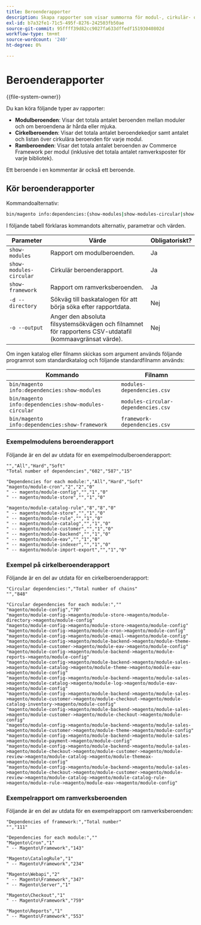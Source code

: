 ```yaml
---
title: Beroenderapporter
description: Skapa rapporter som visar summorna för modul-, cirkulär- och ramverksberoenden.
exl-id: b7a32fe1-71c5-495f-8276-242503fb50ae
source-git-commit: 95ffff39d82cc9027fa633dffedf15193040802d
workflow-type: tm+mt
source-wordcount: '240'
ht-degree: 0%

---
```


# Beroenderapporter

{{file-system-owner}}

Du kan köra följande typer av rapporter:

- **Modulberoenden**: Visar det totala antalet beroenden mellan moduler och om beroendena är hårda eller mjuka.
- **Cirkelberoenden**: Visar det totala antalet beroendekedjor samt antalet och listan över cirkulära beroenden för varje modul.
- **Ramberoenden**: Visar det totala antalet beroenden av Commerce Framework per modul (inklusive det totala antalet ramverksposter för varje bibliotek).

Ett beroende i en kommentar är också ett beroende.

## Kör beroenderapporter

Kommandoalternativ:

```bash
bin/magento info:dependencies:{show-modules|show-modules-circular|show-framework} [-d|--directory="<path>"] [-o|--output="<path and filename"]
```

I följande tabell förklaras kommandots alternativ, parametrar och värden.

| Parameter | Värde | Obligatoriskt? |
| ----------------------- | -------------------------------------------------------------------------------------------------------------------- | --------- |
| `show-modules` | Rapport om modulberoenden. | Ja |
| `show-modules-circular` | Cirkulär beroenderapport. | Ja |
| `show-framework` | Rapport om ramverksberoenden. | Ja |
| `-d --directory` | Sökväg till baskatalogen för att börja söka efter rapportdata. | Nej |
| `-o --output` | Anger den absoluta filsystemsökvägen och filnamnet för rapportens CSV-utdatafil (kommaavgränsat värde). | Nej |

Om ingen katalog eller filnamn skickas som argument används följande programrot som standardkatalog och följande standardfilnamn används:

| Kommando | Filnamn |
| ----------------------------------------------------- | ----------------------------------- |
| `bin/magento info:dependencies:show-modules` | `modules-dependencies.csv` |
| `bin/magento info:dependencies:show-modules-circular` | `modules-circular-dependencies.csv` |
| `bin/magento info:dependencies:show-framework` | `framework-dependencies.csv` |

### Exempelmodulens beroenderapport

Följande är en del av utdata för en exempelmodulberoenderapport:

```terminal
"","All","Hard","Soft"
"Total number of dependencies","602","587","15"

"Dependencies for each module:","All","Hard","Soft"
"magento/module-cron","2","2","0"
" -- magento/module-config","","1","0"
" -- magento/module-store","","1","0"

"magento/module-catalog-rule","8","8","0"
" -- magento/module-store","","1","0"
" -- magento/module-rule","","1","0"
" -- magento/module-catalog","","1","0"
" -- magento/module-customer","","1","0"
" -- magento/module-backend","","1","0"
" -- magento/module-eav","","1","0"
" -- magento/module-indexer","","1","0"
" -- magento/module-import-export","","1","0"
```

### Exempel på cirkelberoenderapport

Följande är en del av utdata för en cirkelberoenderapport:

```terminal
"Circular dependencies:","Total number of chains"
"","848"

"Circular dependencies for each module:",""
"magento/module-config","70"
"magento/module-config->magento/module-store->magento/module-directory->magento/module-config"
"magento/module-config->magento/module-store->magento/module-config"
"magento/module-config->magento/module-cron->magento/module-config"
"magento/module-config->magento/module-email->magento/module-config"
"magento/module-config->magento/module-backend->magento/module-theme->magento/module-customer->magento/module-eav->magento/module-config"
"magento/module-config->magento/module-backend->magento/module-reports->magento/module-config"
"magento/module-config->magento/module-backend->magento/module-sales->magento/module-catalog->magento/module-theme->magento/module-eav->magento/module-config"
"magento/module-config->magento/module-backend->magento/module-sales->magento/module-catalog->magento/module-log->magento/module-eav->magento/module-config"
"magento/module-config->magento/module-backend->magento/module-sales->magento/module-customer->magento/module-checkout->magento/module-catalog-inventory->magento/module-config"
"magento/module-config->magento/module-backend->magento/module-sales->magento/module-customer->magento/module-checkout->magento/module-config"
"magento/module-config->magento/module-backend->magento/module-sales->magento/module-customer->magento/module-theme->magento/module-config"
"magento/module-config->magento/module-backend->magento/module-sales->magento/module-payment->magento/module-config"
"magento/module-config->magento/module-backend->magento/module-sales->magento/module-checkout->magento/module-customer->magento/module-review->magento/module-catalog->magento/module-themeax->magento/module-config"
"magento/module-config->magento/module-backend->magento/module-sales->magento/module-checkout->magento/module-customer->magento/module-review->magento/module-catalog->magento/module-catalog-rule->magento/module-rule->magento/module-eav->magento/module-config"
```

### Exempelrapport om ramverksberoenden

Följande är en del av utdata för en exempelrapport om ramverksberoenden:

```terminal
"Dependencies of framework:","Total number"
"","111"

"Dependencies for each module:",""
"Magento\Cron","1"
" -- Magento\Framework","143"

"Magento\CatalogRule","1"
" -- Magento\Framework","234"

"Magento\Webapi","2"
" -- Magento\Framework","347"
" -- Magento\Server","1"

"Magento\Checkout","1"
" -- Magento\Framework","759"

"Magento\Reports","1"
" -- Magento\Framework","553"
```
